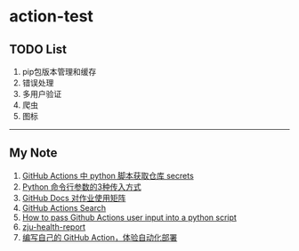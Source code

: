 # action-test
## TODO List
1. pip包版本管理和缓存
2. 错误处理
3. 多用户验证
4. 爬虫
5. 图标
---
## My Note
1. [GitHub Actions 中 python 脚本获取仓库 secrets](https://blog.csdn.net/sculpta/article/details/106474324)
2. [Python 命令行参数的3种传入方式](https://tendcode.com/article/python-shell/)
3. [GitHub Docs 对作业使用矩阵](https://docs.github.com/zh/actions/using-jobs/using-a-matrix-for-your-jobs)
4. [GitHub Actions Search](https://github.com/marketplace?type=actions&query=python+)
5. [How to pass Github Actions user input into a python script](https://stackoverflow.com/questions/67097661/how-to-pass-github-actions-user-input-into-a-python-script)
6. [zju-health-report](https://github.com/upupming/zhr-action-demo)
7. [编写自己的 GitHub Action，体验自动化部署](https://juejin.cn/post/6844904051537100813)